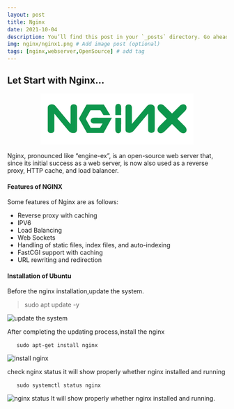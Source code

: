 ```yaml
---
layout: post
title: Nginx
date: 2021-10-04
description: You’ll find this post in your `_posts` directory. Go ahead and edit it and re-build the site to see your changes. # Add post description (optional)
img: nginx/nginx1.png # Add image post (optional)
tags: [nginx,webserver,OpenSource] # add tag
---
```


<h2>Let Start with Nginx...</h2> 
<p align="center">
<img src="/assets/img/nginx/nginx.png" width="350"/>
</p>
Nginx, pronounced like “engine-ex”, is an open-source web server that, since its initial success as a web server, is now also used as a reverse proxy, HTTP cache, and load balancer.


#### Features of NGINX

Some features of Nginx are as follows:

  * Reverse proxy with caching
  * IPV6
  * Load Balancing
  * Web Sockets
  * Handling of static files, index files, and auto-indexing
  * FastCGI support with caching
  * URL rewriting and redirection

#### Installation of Ubuntu 
Before the nginx installation,update the system.

   > sudo apt update -y

![update the system]({{site.baseurl}}/assets/img/nginx/update.png)

 After completing the updating process,install the nginx
 ```
    sudo apt-get install nginx
 ```
 ![install nginx]({{site.baseurl}}/assets/img/nginx/nginx_installation.png)
 
 check nginx status it will show properly whether nginx installed and running
 ```
    sudo systemctl status nginx 
```
 ![nginx status]({{site.baseurl}}/assets/img/nginx/nginx_status_check.png)
  It will show properly whether nginx installed and running.
 
